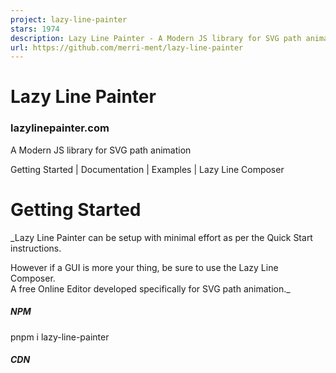 ```yaml
---
project: lazy-line-painter
stars: 1974
description: Lazy Line Painter - A Modern JS library for SVG path animation
url: https://github.com/merri-ment/lazy-line-painter
---
```


Lazy Line Painter
=================

### lazylinepainter.com

A Modern JS library for SVG path animation

Getting Started | Documentation | Examples | Lazy Line Composer

  
  

Getting Started
===============

_Lazy Line Painter can be setup with minimal effort as per the Quick Start instructions.  
  
However if a GUI is more your thing, be sure to use the Lazy Line Composer.  
A free Online Editor developed specifically for SVG path animation._

  

##### NPM  

pnpm i lazy\-line\-painter

##### CDN  

<script src\="https://cdn.jsdelivr.net/npm/lazy-line-painter@2.0.3/lib/lazy-line-painter-2.0.3.min.js"\></script\>

##### DOWNLOAD  

<script src\="./libs/lazylinepainter-2.0.3.js"\></script\>

  
  

### Quick Start

The most basic, no-frills implementation;

// import LazyLinePainter
import LazyLinePainter from "lazy-line-painter";

// select your svg
const el \= document.querySelector("#my-svg");

// initialise & configure LazyLinePainter
const myAnimation \= new LazyLinePainter(el, { strokeWidth: 10 });

// paint! :)
myAnimation.paint();

  
  

Documentation
=============

  

### Configuration

##### Configure on initialisation

On initialise you can pass lazylinepainter a config object as an argument containing the attritubes you wish to alter across the entire svg.  
All config properties are optional.  
Style attributes set in the config will override css styles.

const config \= {

	// style properties
	'strokeWidth'     // Adjust width of stroke
	'strokeColor'     // Adjust stroke color
	'strokeCap'       // Adjust stroke cap  - butt  | round | square
	'strokeJoin'      // Adjust stroke join - miter | round | bevel
	'strokeOpacity'   // Adjust stroke opacity 0 - 1
	'strokeDash'      // Adjust stroke dash - '5, 5'

	// animation properties
	'delay'           // Delay before animation starts
	'reverse'         // reverse playback
	'ease'            // penner easing - easeExpoOut / easeExpoInOut / easeExpoIn etc
	'repeat'          // number of additional plays, -1 for loop
}

const svg \= document.querySelector('#my-svg')
const myAnimation \= new LazyLinePainter(svg, config)

  

##### Configure individual paths

Data attributes can be used to configure style & animation properties on individual paths in the SVG.  
Data attributes will override both css styles & initialisation config style attributes.  

<path 

  // style 
  data-llp-stroke-width="10"
  data-llp-stroke-color="#000000"
  data-llp-stroke-opacity="0.5" 
  data-llp-stroke-cap="rounded" 
  data-llp-stroke-join="mitre" 

  // animation
  data-llp-stroke-dash="\[2,2\]" 
  data-llp-duration="200" // (ms)
  data-llp-delay="200" // delay offset from start of timeline (ms)
  data-llp-reverse="true" (default = "false") 
  data-llp-ease="easeInOutQuad" (default = 'easeLinear') 

  />

  
  

### API Reference

#### Methods

**Paint** - accepts optional playback arguments - reverse, ease, delay

const reverse \= true;
const ease \= "easeExpoOut";
const delay \= 200;
myAnimation.paint({ reverse, ease, delay });

**Erase** - paint can still be called on the element after it has been erased;

myAnimation.erase();

**Pause**

myAnimation.pause();

**Resume**

myAnimation.resume();

**Progress**

// set - \[0 - 1\]
myAnimation.progress(value);

// get
const progress \= myAnimation.progress();
console.log(progress);

**Destroy** - destroys svg & lazyline instance

myAnimation.destroy();

  
  

#### Events

##### Handle events across entire animation

myAnimation.on("start", () \=> {});
myAnimation.on("update", () \=> {});
myAnimation.on("complete", () \=> {});

##### Handle all events

Called for each shape animated within the svg.  
event argument contains shape properties.

myAnimation.on('start:all', (event) \=> {});
myAnimation.on('update:all', (event) \=> { console.log(event.progress); // \[0-1\] });
myAnimation.on('complete:all', (event) \=> {});

##### Handle targeted events.

Listen to events on specific shapes by adding the shape-id after the colon.  
event argument contains shape properties.

myAnimation.on("start:id", (event) \=> {});
myAnimation.on("update:id", (event) \=> {});
myAnimation.on("complete:id", (event) \=> {});

##### Timeline playback events

myAnimation.on("pause", () \=> {});
myAnimation.on("resume", () \=> {});
myAnimation.on("erase", () \=> {});

  
  

Examples
========

-   Hello World Example
-   Event Example
-   Set Example
-   Playback Options

  
  

Changelog
---------

_Refer to Release notes for entire Changelog_

  
  

Author
------

https://merriment.info/
